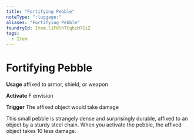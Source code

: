 ```yaml
---
title: "Fortifying Pebble"
noteType: ":luggage:"
aliases: "Fortifying Pebble"
foundryId: Item.l1F8lhTCqhiM71iZ
tags:
  - Item
---
```


# Fortifying Pebble

**Usage** affixed to armor, shield, or weapon

**Activate** F envision

**Trigger** The affixed object would take damage

This small pebble is strangely dense and surprisingly durable, affixed to an object by a sturdy steel chain. When you activate the pebble, the affixed object takes 10 less damage.
